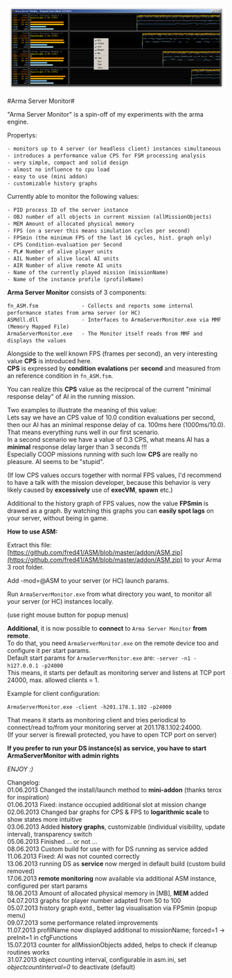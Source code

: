 ![Arma Server Monitor](picture/ASMCapture.PNG)

#Arma Server Monitor#

"Arma Server Monitor" is a spin-off of my experiments with the arma engine.

Propertys:

	- monitors up to 4 server (or headless client) instances simultaneous 
	- introduces a performance value CPS for FSM processing analysis
	- very simple, compact and solid design
	- almost no influence to cpu load
	- easy to use (mini addon)
	- customizable history graphs	

Currently able to monitor the following values:

	- PID process ID of the server instance
	- OBJ number of all objects in current mission (allMissionObjects)
	- MEM Amount of allocated physical memory
	- FPS (on a server this means simulation cycles per second)
	- FPSmin (the minimum FPS of the last 16 cycles, hist. graph only)
	- CPS Condition-evaluation per Second
	- PL# Number of alive player units
	- AIL Number of alive local AI units
	- AIR Number of alive remote AI units
	- Name of the currently played mission (missionName)
	- Name of the instance profile (profileName)

**Arma Server Monitor** consists of 3 components:

	fn_ASM.fsm 				- Collects and reports some internal performance states from arma server (or HC)
	ASMdll.dll 				- Interfaces to ArmaServerMonitor.exe via MMF (Memory Mapped File)
	ArmaServerMonitor.exe 	- The Monitor itself reads from MMF and displays the values


Alongside to the well known FPS (frames per second), an very interesting value **CPS** is introduced here.    
**CPS** is expressed by **condition** **evalations** per **second** and measured from an reference condition in `fn_ASM.fsm`.   

You can realize this **CPS** value as the reciprocal of the current "minimal response delay" of AI in the running mission.    

Two examples to illustrate the meaning of this value:   
Lets say we have an CPS value of 10.0 condition evaluations per second, then our AI has an minimal response delay of ca. 100ms here (1000ms/10.0). That means everything runs well in our first scenario.         
In a second scenario we have a value of 0.3 CPS, what means AI has a **minimal** response delay larger than 3 seconds !!!    
Especially COOP missions running with such low **CPS** are really no pleasure. AI seems to be "stupid".   

(If low CPS values occurs together with normal FPS values, I'd recommend to have a talk with the mission developer, because this behavior is very likely caused by **excessively** use of **execVM**, **spawn** etc.)    

Additional to the history graph of FPS values, now the value **FPSmin** is drawed as a graph.
By watching this graphs you can **easily spot lags** on your server, without being in game.


**How to use ASM:**

Extract this file: [https://github.com/fred41/ASM/blob/master/addon/ASM.zip](https://github.com/fred41/ASM/blob/master/addon/ASM.zip)    to your Arma 3 root folder.

Add -mod=@ASM to your server (or HC) launch params.     

Run `ArmaServerMonitor.exe` from what directory you want, to monitor all your server (or HC) instances locally.

(use right mouse button for popup menus)     

**Additional**, it is now possible to **connect** to `Arma Server Monitor` **from remote**.   
To do that, you need `ArmaServerMonitor.exe` on the remote device too and configure it per start params.   
Default start params for `ArmaServerMonitor.exe` are: `-server -n1 -h127.0.0.1 -p24000`   
This means, it starts per default as monitoring server and listens at TCP port 24000, max. allowed clients = 1.

Example for client configuration:   

    ArmaServerMonitor.exe -client -h201.178.1.102 -p24000

That means it starts as monitoring client and tries periodical to connect/read to/from your monitoring server at 201.178.1.102:24000.   
(If your server is firewall protected, you have to open TCP port on server)


**If you prefer to run your DS instance(s) as service, you have to start ArmaServerMonitor with admin rights**     

*ENJOY :)*     

Changelog:    
01.06.2013 Changed the install/launch method to **mini-addon** (thanks terox for inspiration)    
01.06.2013 Fixed: instance occupied additional slot at mission change    
02.06.2013 Changed bar graphs for CPS & FPS to **logarithmic scale** to show states more intuitive   
03.06.2013 Added **history graphs**, customizable (individual visibility, update interval), transparency switch    
05.06.2013 Finished ... or not ...  
08.06.2013 Custom build for use with for DS running as service added   
11.06.2013 Fixed: AI was not counted correctly    
13.06.2013 running DS as **service** now merged in default build (custom build removed)    
17.06.2013 **remote monitoring** now available via additional ASM instance, configured per start params      
18.06.2013 Amount of allocated physical memory in [MB], **MEM** added      
04.07.2013 graphs for player number adapted from 50 to 100    
05.07.2013 history graph extd., better lag visualisation via FPSmin (popup menu)     
09.07.2013 some performance related improvements          
11.07.2013 profilName now displayed additional to missionName; forced=1 -> preInit=1 in cfgFunctions      
15.07.2013 counter for allMissionObjects added, helps to check if cleanup routines works                  
31.07.2013 object counting interval, configurable in asm.ini, set *objectcountinterval=0* to deactivate (default)          
